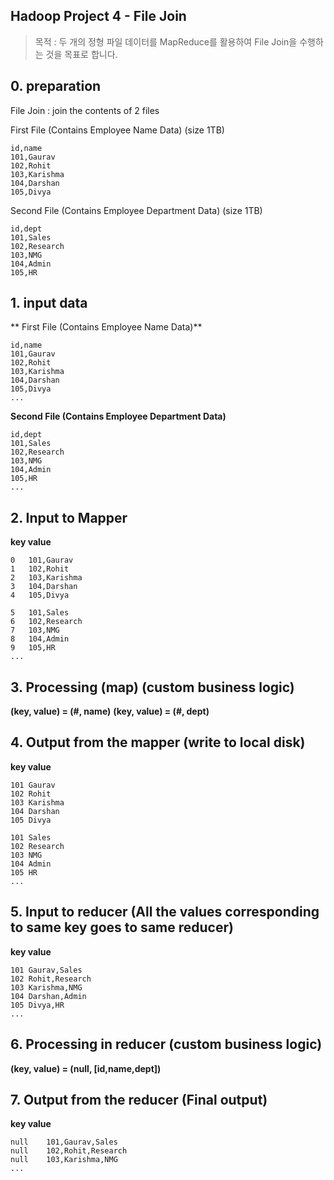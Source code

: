 ## Hadoop Project 4 - File Join

> 목적 : 두 개의 정형 파일 데이터를 MapReduce를 활용하여 File Join을 수행하는 것을 목표로 합니다.

## 0. preparation

File Join : join the contents of 2 files

First File (Contains Employee Name Data) (size 1TB)
```
id,name
101,Gaurav
102,Rohit
103,Karishma
104,Darshan
105,Divya
```

Second File (Contains Employee Department Data) (size 1TB)
```
id,dept
101,Sales
102,Research
103,NMG
104,Admin
105,HR
```

## 1. input data
** First File (Contains Employee Name Data)**
```
id,name
101,Gaurav
102,Rohit
103,Karishma
104,Darshan
105,Divya
...
```
**Second File (Contains Employee Department Data)**
```
id,dept
101,Sales
102,Research
103,NMG
104,Admin
105,HR
...
```

## 2. Input to Mapper

**key	value**
```
0	101,Gaurav
1	102,Rohit
2	103,Karishma
3	104,Darshan
4	105,Divya

5	101,Sales
6	102,Research
7	103,NMG
8	104,Admin
9	105,HR
...
```

## 3. Processing (map) (custom business logic)

**(key, value) = (#, name)**
**(key, value) = (#, dept)**

## 4. Output from the mapper (write to local disk)

**key value**
```
101	Gaurav
102	Rohit
103	Karishma
104	Darshan
105	Divya

101	Sales
102	Research
103	NMG
104	Admin
105	HR
...
```

## 5. Input to reducer (All the values corresponding to same key goes to same reducer)

**key value**
```
101	Gaurav,Sales
102	Rohit,Research
103	Karishma,NMG
104	Darshan,Admin
105	Divya,HR
...
```

## 6. Processing in reducer (custom business logic)

**(key, value) = (null, [id,name,dept])**

## 7. Output from the reducer (Final output)

**key value**
```
null	101,Gaurav,Sales
null	102,Rohit,Research
null	103,Karishma,NMG
...
```
